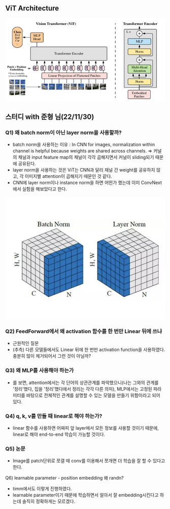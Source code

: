 ## ViT Architecture

<p align="center">
   <img src="Vision transformer.png" alt="vit"> 
</p>


## 스터디 with 준형 님(22/11/30)

### Q1) 왜 batch norm이 아닌 layer norm을 사용할까?
- batch norm을 사용하는 이유 : In CNN for images, normalization within channel is helpful because weights are shared across channels.
=> 커널의 채널과 input feature map의 채널이 각각 곱해지면서 커널이 sliding되기 때문에 공유된다.
- layer norm을 사용하는 것은 ViT는 CNN과 달리 채널 간 weight를 공유하지 않고, 각 이미지별 attention이 곱해지기 때문인 것 같다. 
- CNN에 layer norm이나 instance norm을 하면 어떤가 했는데 이미 ConvNext에서 실험을 해보았다고 한다. 
<p align="center">
   <img src="./save_img/layer_normalization.png" alt="vit"> 
</p>

### Q2) FeedForward에서 왜 activation 함수를 한 번만 Linear 뒤에 쓰냐
- 근원적인 질문
- (추측) 다른 모델들에서도 Linear 뒤에 한 번만 activation function을 사용하였다. 충분히 많이 제거되어서 그런 것이 아닐까?


### Q3) 왜 MLP를 사용해야 하는가
- <Pay Attention to MLPs>를 보면, attention에서는 각 단어의 상관관계를 파악했으니(나는 그와의 관계를 '정리'했다, 집을 '정리'했다에서 정리는 각각 다른 의미), MLP에서는 고정된 파라미터를 바탕으로 전체적인 관계를 설명할 수 있는 모델을 만들기 위함이라고 되어 있다. 

### Q4) q, k, v를 만들 때 linear로 해야 하는가?
- linear 함수를 사용하면 어짜피 앞 layer에서 모든 정보를 사용할 것이기 때문에, linear로 해야 end-to-end 학습이 가능할 것이다.
   
### Q5) 논문 <early convolutions help transformers see better>
- Image를 patch단위로 쪼갤 때 conv를 이용해서 쪼개면 더 학습을 잘 할 수 있다고 한다.
   
Q6) learnable parameter - position embedding 왜 randn?
- timm에서도 이렇게 진행하였다.
- learnable parameter이기 때문에 학습하면서 알아서 잘 embedding시킨다고 하는데 솔직히 정확하게는 모르겠다.
